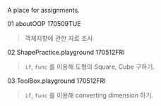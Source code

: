 A place for assignments.

01 aboutOOP 170509TUE
> 객체지향에 관한 자료 조사

02 ShapePractice.playground 170512FRI
> `if`, `func` 를 이용해 도형의 Square, Cube 구하기. 

03 ToolBox.playground 170512FRI
> `if`, `func` 를 이용해 converting dimension 하기. 
